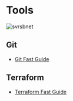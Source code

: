 # Tools

![svrsbnet](/svrsbnet/knowledge/imgs/svrsbnet.jpg)

## Git

- [Git Fast Guide](tools/git-fast-guide.md)

## Terraform

- [Terraform Fast Guide](tools/terraform-fast-guide.md)
